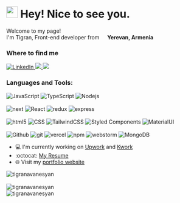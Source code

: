 <h1>
  <img src="https://emojis.slackmojis.com/emojis/images/1531849430/4246/blob-sunglasses.gif?1531849430" width="30"/> 
  Hey! Nice to see you.
</h1>

<p>
  Welcome to my page! 
  </br> 
  I'm Tigran, Front-end developer from <img src="https://cdn-icons-png.flaticon.com/512/197/197516.png" width="13"/> <b>Yerevan, Armenia</b> 
</p>

<h3>Where to find me</h3>
<p> 
  <a href="https://www.linkedin.com/in/tigran-avanesyan" target="_blank">
    <img alt="LinkedIn" src="https://img.shields.io/badge/linkedin-%230077B5.svg?&style=for-the-badge&logo=linkedin&logoColor=white" />
  </a> 
  <a target="_blank" href="mailto:tigran19910315@gmail.com">
    <img src="https://img.shields.io/badge/-Gmail-D14836?style=for-the-badge&logo=Gmail&logoColor=white"></img>
  </a>
  <a target="_blank" href="https://t.me/tigranavanesyan1">
    <img src="https://img.shields.io/badge/-telegram-0088cc?style=for-the-badge&logo=telegram&logoColor=white"></img>
  </a>
</p>


<h3>Languages and Tools:</h3>
<p>
  <img alt="JavaScript" src="https://img.shields.io/badge/-JavaScript-F7DF1E?style=for-the-badge&logo=javascript&logoColor=black" />
  <img alt="TypeScript" src="https://img.shields.io/badge/-TypeScript-007ACC?style=for-the-badge&logo=typescript&logoColor=white" />
  <img alt="Nodejs" src="https://img.shields.io/badge/-Nodejs-43853d?style=for-the-badge&logo=Node.js&logoColor=white" />
  <br/>
  <br/>
  <img alt="next" src="https://img.shields.io/badge/-Next.js-black?style=for-the-badge&logo=next.js&logoColor=white" />
  <img alt="React" src="https://img.shields.io/badge/-React-45b8d8?style=for-the-badge&logo=react&logoColor=white" />
  <img alt="redux" src="https://img.shields.io/badge/-Redux-764ABC?style=for-the-badge&logo=redux&logoColor=white" />
  <img alt="express" src="https://img.shields.io/badge/-express-43853d?style=for-the-badge&logo=express&logoColor=white" />
  <br/>
  <br/>
  <img alt="html5" src="https://img.shields.io/badge/-HTML5-E34F26?style=for-the-badge&logo=html5&logoColor=white" />
  <img alt="CSS" src="https://img.shields.io/badge/-CSS-1572B6?style=for-the-badge&logo=CSS3&logoColor=white" />
  <img alt="TailwindCSS" src="https://img.shields.io/badge/-TailwindCSS-45b8d8?style=for-the-badge&logo=TailwindCSS&logoColor=white" />
  <img alt="Styled Components" src="https://img.shields.io/badge/-Styled_Components-db7092?style=for-the-badge&logo=styled-components&logoColor=white" />
  <img alt="MaterialUI" src="https://img.shields.io/badge/-MaterialUI-45b8d8?style=for-the-badge&logo=MUI&logoColor=white" />
  <br/>
  <br/>
  <img alt="Github" src="https://img.shields.io/badge/GitHub-%2312100E.svg?&style=for-the-badge&logo=Github&logoColor=white" />
  <img alt="git" src="https://img.shields.io/badge/-Git-F05032?style=for-the-badge&logo=git&logoColor=white" />
  <img alt="vercel" src="https://img.shields.io/badge/-vercel-black?style=for-the-badge&logo=vercel&logoColor=white" />
  <img alt="npm" src="https://img.shields.io/badge/-NPM-CB3837?style=for-the-badge&logo=npm&logoColor=white" />
  <img alt="webstorm" src="https://img.shields.io/badge/-webstorm-black?style=for-the-badge&logo=webstorm&logoColor=white" />
  <img alt="MongoDB" src="https://img.shields.io/badge/-MongoDB-13aa52?style=for-the-badge&logo=mongodb&logoColor=white" />
</p>


- :computer: I'm currently working on <a href="https://upwork.com/freelancers/tigrana2">Upwork</a> and <a href="https://kwork.ru/user/tigran19910315">Kwork</a>
- :octocat: [My Resume](https://drive.google.com/file/d/1rVPwa1g1kjzY3jHJSn6jbDNEMWpawvmR/view)
-  🌐 Visit my [portfolio website](https://portfolio-tigranavanesyans-projects.vercel.app/)


<div><img align="center" src="https://github-readme-streak-stats.herokuapp.com/?user=tigranavanesyan&" alt="tigranavanesyan" /></div>

<br/>

<div><img align="left" src="https://github-readme-stats.vercel.app/api/top-langs?username=tigranavanesyan&show_icons=true&locale=en&layout=compact" alt="tigranavanesyan" /></div>

<br/>

<div align="left"> <img src="https://komarev.com/ghpvc/?username=tigranavanesyan&label=Profile%20views&color=0e75b6&style=flat" alt="tigranavanesyan" /> </div>
